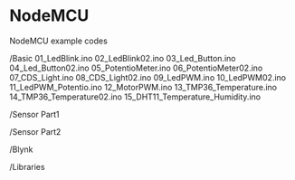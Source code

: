 # NodeMCU
NodeMCU example codes

/Basic
01_LedBlink.ino
02_LedBlink02.ino
03_Led_Button.ino
04_Led_Button02.ino
05_PotentioMeter.ino
06_PotentioMeter02.ino
07_CDS_Light.ino
08_CDS_Light02.ino
09_LedPWM.ino
10_LedPWM02.ino
11_LedPWM_Potentio.ino
12_MotorPWM.ino
13_TMP36_Temperature.ino
14_TMP36_Temperature02.ino
15_DHT11_Temperature_Humidity.ino

/Sensor Part1

/Sensor Part2

/Blynk

/Libraries

